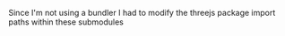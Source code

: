 Since I'm not using a bundler I had to modify the threejs package import paths within these submodules